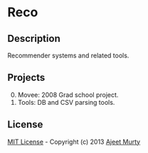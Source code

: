 Reco
====

## Description
Recommender systems and related tools.

## Projects

0.  Movee:  2008 Grad school project.
1.  Tools:  DB and CSV parsing tools.

## License
[MIT License](http://opensource.org/licenses/MIT) - Copyright (c) 2013 [Ajeet Murty](http://www.linkedin.com/in/ajeetmurty)
